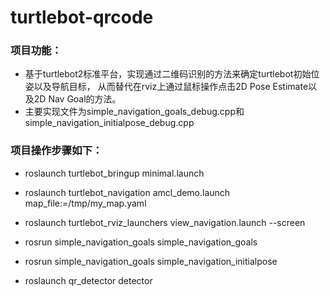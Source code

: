 # turtlebot-qrcode

### 项目功能：  
- 基于turtlebot2标准平台，实现通过二维码识别的方法来确定turtlebot初始位姿以及导航目标，
从而替代在rviz上通过鼠标操作点击2D Pose Estimate以及2D Nav Goal的方法。  
- 主要实现文件为simple_navigation_goals_debug.cpp和simple_navigation_initialpose_debug.cpp

### 项目操作步骤如下：

- roslaunch turtlebot_bringup minimal.launch
- roslaunch turtlebot_navigation amcl_demo.launch map_file:=/tmp/my_map.yaml
- roslaunch turtlebot_rviz_launchers view_navigation.launch --screen

- rosrun simple_navigation_goals simple_navigation_goals   
- rosrun simple_navigation_goals simple_navigation_initialpose

- roslaunch qr_detector detector
